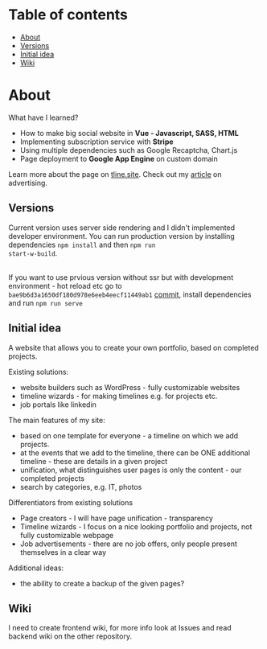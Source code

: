 # Table of contents
* [About](#about)
* [Versions](#versions)
* [Initial idea](#initial-idea)
* [Wiki](#wiki)


# About
What have I learned?
* How to make big social website in **Vue - Javascript, SASS, HTML**
* Implementing subscription service with **Stripe**
* Using multiple dependencies such as Google Recaptcha, Chart.js
* Page deployment to **Google App Engine** on custom domain <br>

Learn more about the page on [tline.site](https://tline.site/about). Check out my [article](https://medium.com/@akuba_15181/digital-advertising-cb3d982a03d7) on advertising.

## Versions
Current version uses server side rendering and I didn't implemented developer environment. You can run production version by installing dependencies <code>npm install</code> and then <code>npm run start-w-build</code>. <br><br>

If you want to use prvious version without ssr but with development environment - hot reload etc go to <code>bae9b6d3a1650df180d978e6eeb4eecf11449ab1</code> [commit](https://github.com/adkuba/TL-frontend/tree/bae9b6d3a1650df180d978e6eeb4eecf11449ab1), install dependencies and run <code>npm run serve</code>

## Initial idea
A website that allows you to create your own portfolio, based on completed projects. <br>

Existing solutions:
- website builders such as WordPress - fully customizable websites
- timeline wizards - for making timelines e.g. for projects etc.
- job portals like linkedin

The main features of my site:
- based on one template for everyone - a timeline on which we add projects.
- at the events that we add to the timeline, there can be ONE additional timeline - these are details in a given project
- unification, what distinguishes user pages is only the content - our completed projects
- search by categories, e.g. IT, photos

Differentiators from existing solutions
- Page creators - I will have page unification - transparency
- Timeline wizards - I focus on a nice looking portfolio and projects, not fully customizable webpage
- Job advertisements - there are no job offers, only people present themselves in a clear way

Additional ideas:
- the ability to create a backup of the given pages?

## Wiki
I need to create frontend wiki, for more info look at Issues and read backend wiki on the other repository.
